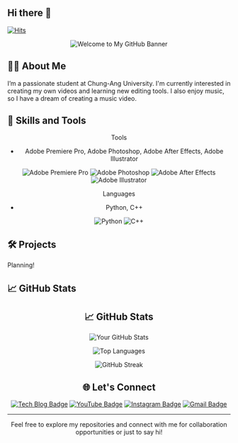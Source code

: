 ## Hi there 👋

[![Hits](https://hits.seeyoufarm.com/api/count/incr/badge.svg?url=https%3A%2F%2Fgithub.com%2FJimin-619&count_bg=%2379C83D&title_bg=%23525253&icon=smugmug.svg&icon_color=%23E7E7E7&title=hits&edge_flat=false)](https://hits.seeyoufarm.com)

</div>

<div align="center">
  <img src="C:\Users\jimin\OneDrive\바탕 화면\giii.png" alt="Welcome to My GitHub Banner" />
</div>


## 👩‍💻 About Me

I’m a passionate student at Chung-Ang University. I'm currently interested in creating my own videos and learning new editing tools. I also enjoy music, so I have a dream of creating a music video.

## 🌟 Skills and Tools

<div align="center">

Tools
- Adobe Premiere Pro,  Adobe Photoshop, Adobe After Effects, Adobe Illustrator

![Adobe Premiere Pro](https://img.shields.io/badge/-Adobe%20Premiere%20Pro-9999FF?style=flat-square&logo=adobe-premiere-pro&logoColor=white)
![Adobe Photoshop](https://img.shields.io/badge/-Adobe%20Photoshop-31A8FF?style=flat-square&logo=adobe-photoshop&logoColor=white)
![Adobe After Effects](https://img.shields.io/badge/-Adobe%20After%20Effects-9999FF?style=flat-square&logo=adobe-after-effects&logoColor=white)
![Adobe Illustrator](https://img.shields.io/badge/-Adobe%20Illustrator-FF9A00?style=flat-square&logo=adobe-illustrator&logoColor=white)

Languages
- Python, C++

![Python](https://img.shields.io/badge/-Python-3776AB?style=flat-square&logo=python&logoColor=white)
![C++](https://img.shields.io/badge/-C%2B%2B-00599C?style=flat-square&logo=cplusplus&logoColor=white)</div>

</div>

## 🛠️ Projects

Planning!

## 📈 GitHub Stats

<div align="center">

## 📈 GitHub Stats

<div align="center">

![Your GitHub Stats](https://github-readme-stats.vercel.app/api?username=Jimin-619&show_icons=true&theme=radical)

![Top Languages](https://github-readme-stats.vercel.app/api/top-langs/?username=Jimin-619&layout=compact&theme=radical)

![GitHub Streak](https://streak-stats.demolab.com/?user=Jimin-619&theme=radical)

</div>

## 🌐 Let's Connect

<div align="center">

[![Tech Blog Badge](https://img.shields.io/badge/Blog-03C75A?style=flat-square&logo=Naver&logoColor=white&link=https://blog.naver.com/wlals030619)](https://blog.naver.com/wlals030619)
[![YouTube Badge](https://img.shields.io/badge/YouTube-FF0000?style=flat-square&logo=YouTube&logoColor=white&link=https://www.youtube.com/@%EC%B5%9C%EC%A7%80%EB%AF%BC-t5g)](https://www.youtube.com/@%EC%B5%9C%EC%A7%80%EB%AF%BC-t5g)
[![Instagram Badge](https://img.shields.io/badge/Instagram-E4405F?style=flat-square&logo=Instagram&logoColor=white&link=https://www.instagram.com/wlals619/)](https://www.instagram.com/wlals619/)
[![Gmail Badge](https://img.shields.io/badge/Gmail-D14836?style=flat-square&logo=Gmail&logoColor=white&link=mailto:jimin030619@gmail.com)](mailto:jimin030619@gmail.com)

</div>

---

Feel free to explore my repositories and connect with me for collaboration opportunities or just to say hi!

<!--
**Jimin-619/Jimin-619** is a ✨ _special_ ✨ repository because its `README.md` (this file) appears on your GitHub profile.

Here are some ideas to get you started:

- 🔭 I’m currently working on ...
- 🌱 I’m currently learning ...
- 👯 I’m looking to collaborate on ...
- 🤔 I’m looking for help with ...
- 💬 Ask me about ...
- 📫 How to reach me: ...
- 😄 Pronouns: ...
- ⚡ Fun fact: ...
-->
